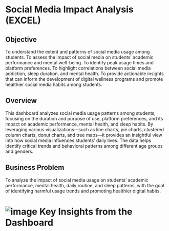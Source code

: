 # Social Media Impact Analysis (EXCEL)

## Objective 
 To understand the extent and patterns of social media usage among students.
To assess the impact of social media on students’ academic performance and mental well-being.
To identify peak usage times and platform preferences.
To highlight correlations between social media addiction, sleep duration, and mental health.
To provide actionable insights that can inform the development of digital wellness programs and promote healthier social media habits among students.

## Overview
This dashboard analyzes social media usage patterns among students, focusing on the duration and purpose of use, platform preferences, and its impact on academic performance, mental health, and sleep habits. By leveraging various visualizations—such as line charts, pie charts, clustered column charts, donut charts, and tree maps—it provides an insightful view into how social media influences students’ daily lives. The data helps identify critical trends and behavioral patterns among different age groups and genders.

## Business Problem 
To analyze the impact of social media usage on students’ academic performance, mental health, daily routine, and sleep patterns, with the goal of identifying harmful usage trends and promoting healthier digital habits.

# ![image](https://github.com/user-attachments/assets/46bd92a2-c2c0-459c-a80a-95a49f4afde6) Key Insights from the Dashboard




